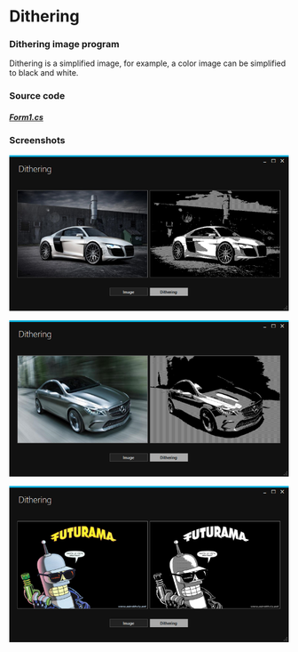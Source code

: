 # Dithering

### Dithering image program

Dithering is a simplified image, for example, a color image can be simplified to black and white.

### Source code

##### [Form1.cs](https://github.com/Vex788/Dithering/blob/master/Form1.cs)

### Screenshots

![Screenshot1](https://github.com/Vex788/Dithering/blob/master/scrn.png)

![Screenshot2](https://github.com/Vex788/Dithering/blob/master/scrn2.png)

![Screenshot3](https://github.com/Vex788/Dithering/blob/master/scrn3.png)

